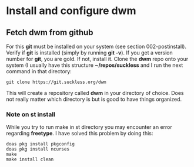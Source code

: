 # Install and configure dwm

## Fetch dwm from github

For this **git** must be installed on your system (see section 002-postinstall). Verify if **git** is installed (simply by running **git -v**). If you get a version number for **git**, you are gold. If not, install it.
Clone the **dwm** repo onto your system (I usually have this structure **~/repos/suckless** and I run the next command in that directory:

	git clone https://git.suckless.org/dwm 

This will create a repository called **dwm** in your directory of choice. Does not really matter which directory is but is good to have things organized.

### Note on st install
While you try to run make in st directory you may encounter an error regarding **freetype**. I have solved this problem by doing this:

	doas pkg install pkgconfig
 	doas pkg install ncurses
  	make
   	make install clean

 
